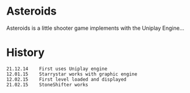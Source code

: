 Asteroids
=========

Asteroids is a little shooter game implements with the Uniplay Engine...

History
=======

    21.12.14    First uses Uniplay engine
    12.01.15    Starrystar works with graphic engine
    12.02.15    First level loaded and displayed
    21.02.15    StoneShifter works